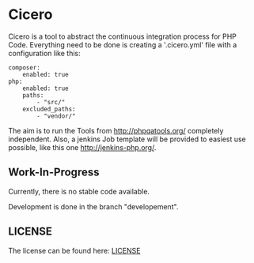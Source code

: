 
Cicero
======================

Cicero is a tool to abstract the continuous integration process for PHP Code.
Everything need to be done is creating a '.cicero.yml' file with a configuration like this:

    composer:
        enabled: true
    php:
        enabled: true
        paths:
            - "src/"
        excluded_paths:
            - "vendor/"

The aim is to run the Tools from http://phpqatools.org/ completely independent.
Also, a jenkins Job template will be provided to easiest use possible, like this one http://jenkins-php.org/.


Work-In-Progress
----------------

Currently, there is no stable code available.

Development is done in the branch "developement".


LICENSE
-------

The license can be found here: [LICENSE](LICENSE)